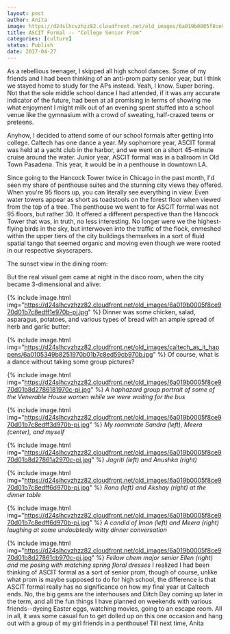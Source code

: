 ```yaml
---
layout: post
author: Anita
image: https://d24slhcvzhzz82.cloudfront.net/old_images/6a019b0005f8ce970d01b8d2785021970c-pi.jpg
title: ASCIT Formal -- "College Senior Prom"
categories: [culture]
status: Publish
date: 2017-04-27
---
```


As a rebellious teenager, I skipped all high school dances. Some of my friends and I had been thinking of an anti-prom party senior year, but I think we stayed home to study for the APs instead. Yeah, I know. Super boring. Not that the sole middle school dance I had attended, if it was any accurate indicator of the future, had been at all promising in terms of showing me what enjoyment I might milk out of an evening spent stuffed into a school venue like the gymnasium with a crowd of sweating, half-crazed teens or preteens.

Anyhow, I decided to attend some of our school formals after getting into college. Caltech has one dance a year. My sophomore year, ASCIT formal was held at a yacht club in the harbor, and we went on a short 45-minute cruise around the water. Junior year, ASCIT formal was in a ballroom in Old Town Pasadena. This year, it would be in a penthouse in downtown LA.

Since going to the Hancock Tower twice in Chicago in the past month, I'd seen my share of penthouse suites and the stunning city views they offered. When you're 95 floors up, you can literally see everything in view. Even water towers appear as short as toadstools on the forest floor when viewed from the top of a tree. The penthouse we went to for ASCIT formal was not 95 floors, but rather 30. It offered a different perspective than the Hancock Tower that was, in truth, no less interesting. No longer were we the highest-flying birds in the sky, but interwoven into the traffic of the flock, enmeshed within the upper tiers of the city buildings themselves in a sort of fluid spatial tango that seemed organic and moving even though we were rooted in our respective skyscrapers.

The sunset view in the dining room:

But the real visual gem came at night in the disco room, when the city became 3-dimensional and alive:


{% include image.html img="https://d24slhcvzhzz82.cloudfront.net/old_images/6a019b0005f8ce970d01b7c8edff1e970b-pi.jpg" %}
Dinner was some chicken, salad, asparagus, potatoes, and various types of bread with an ample spread of herb and garlic butter:


{% include image.html img="https://d24slhcvzhzz82.cloudfront.net/old_images/caltech_as_it_happens/6a0105349b8251970b01b7c8ed59cb970b.jpg" %}
Of course, what is a dance without taking some group pictures?


{% include image.html img="https://d24slhcvzhzz82.cloudfront.net/old_images/6a019b0005f8ce970d01b8d2786181970c-pi.jpg" %}
*A haphazard group portrait of some of the Venerable House women while we were waiting for the bus*


{% include image.html img="https://d24slhcvzhzz82.cloudfront.net/old_images/6a019b0005f8ce970d01b7c8edff3d970b-pi.jpg" %}
*My roommate Sandra (left), Meera (center), and myself*


{% include image.html img="https://d24slhcvzhzz82.cloudfront.net/old_images/6a019b0005f8ce970d01b8d27861a2970c-pi.jpg" %}
*Jagriti (left) and Anushka (right)*


{% include image.html img="https://d24slhcvzhzz82.cloudfront.net/old_images/6a019b0005f8ce970d01b7c8edff6d970b-pi.jpg" %}
*Rona (left) and Akshay (right) at the dinner table*


{% include image.html img="https://d24slhcvzhzz82.cloudfront.net/old_images/6a019b0005f8ce970d01b7c8edff6d970b-pi.jpg" %}
*A candid of Iman (left) and Meera (right) laughing at some undoubtedly witty dinner conversation*


{% include image.html img="https://d24slhcvzhzz82.cloudfront.net/old_images/6a019b0005f8ce970d01b8d27861cb970c-pi.jpg" %}
*Fellow chem major senior Ellen (right) and me posing with matching spring floral dresses*
I realized I had been thinking of ASCIT formal as a sort of senior prom, though of course, unlike what prom is maybe supposed to do for high school, the difference is that ASCIT formal really has no significance on how my final year at Caltech ends. No, the big gems are the interhouses and Ditch Day coming up later in the term, and all the fun things I have planned on weekends with various friends--dyeing Easter eggs, watching movies, going to an escape room. All in all, it was some casual fun to get dolled up on this one occasion and hang out with a group of my girl friends in a penthouse!
Till next time,
Anita
